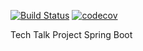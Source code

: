 [![Build Status](https://travis-ci.com/OliverEnriquez/TechTalk.svg?branch=master)](https://travis-ci.com/OliverEnriquez/TechTalk)
[![codecov](https://codecov.io/gh/odec12/TechTalk/branch/master/graph/badge.svg?token=A2pTsWu55w)](https://codecov.io/gh/odec12/TechTalk)


Tech Talk Project Spring Boot
